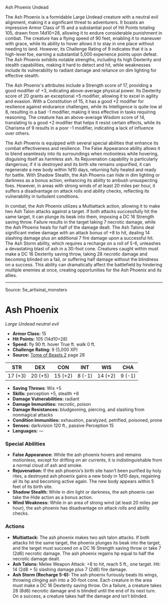 <MonsterName/>Ash Phoenix</MonsterName>
<CreatureType/>Undead</CreatureType>

<summary>The Ash Phoenix is a formidable Large Undead creature with a neutral evil alignment, making it a significant threat to adventurers. It boasts an impressive Armor Class of 15 and a substantial pool of Hit Points totaling 105, drawn from 14d10+28, allowing it to endure considerable punishment in combat. The creature has a flying speed of 90 feet, enabling it to maneuver with grace, while its ability to hover allows it to stay in one place without needing to land. However, its Challenge Rating of 9 indicates that it is a high-level foe, earning a substantial 5,000 experience points upon defeat. The Ash Phoenix exhibits notable strengths, including its high Dexterity and stealth capabilities, making it hard to detect and hit, while weaknesses include its vulnerability to radiant damage and reliance on dim lighting for effective stealth.</summary>

<detail>

The Ash Phoenix's attributes include a Strength score of 17, providing a good modifier of +3, indicating above-average physical power. Its Dexterity score of 20 grants an exceptional +5 modifier, allowing it to excel in agility and evasion. With a Constitution of 15, it has a good +2 modifier for resilience against endurance challenges, while its Intelligence is quite low at 8, resulting in a bad -1 modifier, making it less effective in tasks requiring reasoning. The creature has an above-average Wisdom score of 14, translating to a good +2 modifier that helps it resist certain effects, while its Charisma of 9 results in a poor -1 modifier, indicating a lack of influence over others.

The Ash Phoenix is equipped with several special abilities that enhance its combat effectiveness and resilience. The False Appearance ability allows it to blend seamlessly into its surroundings when motionless while hovering, disguising itself as harmless ash. Its Rejuvenation capability is particularly dangerous; if it is destroyed and its birth site remains unpurified, it can regenerate a new body within 1d10 days, returning fully healed and ready for battle. With Shadow Stealth, the Ash Phoenix can hide in dim lighting or darkness as a bonus action, enhancing its ability to ambush unsuspecting foes. However, in areas with strong winds of at least 20 miles per hour, it suffers a disadvantage on attack rolls and ability checks, reflecting its vulnerability in turbulent conditions.

In combat, the Ash Phoenix utilizes a Multiattack action, allowing it to make two Ash Talon attacks against a target. If both attacks successfully hit the same target, it can plunge its beak into them, imposing a DC 16 Strength saving throw. Failure results in the target taking 7 necrotic damage, while the Ash Phoenix heals for half of the damage dealt. The Ash Talons deal significant melee damage with an attack bonus of +8 to hit, dealing 14 slashing damage plus an additional 7 fire damage upon a successful hit. The Ash Storm ability, which requires a recharge on a roll of 5-6, unleashes a devastating blast of ash in a 30-foot cone. Creatures caught within must make a DC 16 Dexterity saving throw, taking 28 necrotic damage and becoming blinded on a fail, or suffering half damage without the blindness on a success. This ability can dramatically affect the battlefield by hindering multiple enemies at once, creating opportunities for the Ash Phoenix and its allies.</detail>



---

Source: 5e_artisinal_monsters

# Ash Phoenix

*Large* *Undead* *neutral evil*

- **Armor Class:** 15
- **Hit Points:** 105 (14d10+28)
- **Speed:** fly 90 ft. hover True ft. walk 0 ft.
- **Challenge Rating:** 9 (5,000 XP)
- **Source:** [Tome of Beasts 2](https://koboldpress.com/kpstore/product/tome-of-beasts-2-for-5th-edition) page 28

| STR | DEX | CON | INT | WIS | CHA |
| --- | --- | --- | --- | --- | --- |
| 17 (+3) | 20 (+5) | 15 (+2) | 8 (-1) | 14 (+2) | 9 (-1) |

- **Saving Throws**: Wis +5
- **Skills:** perception +5, stealth +8
- **Damage Vulnerabilities:** radiant
- **Damage Immunities:** necrotic, poison
- **Damage Resistances:** bludgeoning, piercing, and slashing from nonmagical attacks
- **Condition Immunities:** exhaustion, paralyzed, petrified, poisoned, prone
- **Senses:** darkvision 120 ft., passive Perception 15
- **Languages:** —

### Special Abilities

- **False Appearance:** While the ash phoenix hovers and remains motionless, except for drifting on air currents, it is indistinguishable from a normal cloud of ash and smoke.
- **Rejuvenation:** If the ash phoenix’s birth site hasn’t been purified by holy rites, a destroyed ash phoenix gains a new body in 1d10 days, regaining all its hp and becoming active again. The new body appears within 5 feet of its birth site.
- **Shadow Stealth:** While in dim light or darkness, the ash phoenix can take the Hide action as a bonus action.
- **Wind Weakness:** While in an area of strong wind (at least 20 miles per hour), the ash phoenix has disadvantage on attack rolls and ability checks.

### Actions

- **Multiattack:** The ash phoenix makes two ash talon attacks. If both attacks hit the same target, the phoenix plunges its beak into the target, and the target must succeed on a DC 16 Strength saving throw or take 7 (2d6) necrotic damage. The ash phoenix regains hp equal to half the necrotic damage dealt.
- **Ash Talons:** Melee Weapon Attack: +8 to hit, reach 5 ft., one target. Hit: 14 (2d8 + 5) slashing damage plus 7 (2d6) fire damage.
- **Ash Storm (Recharge 5-6):** The ash phoenix furiously beats its wings, throwing clinging ash into a 30-foot cone. Each creature in the area must make a DC 16 Dexterity saving throw. On a failure, a creature takes 28 (8d6) necrotic damage and is blinded until the end of its next turn. On a success, a creature takes half the damage and isn’t blinded.




